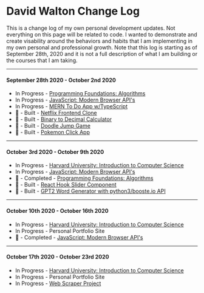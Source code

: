 # David Walton Change Log

This is a change log of my own personal development updates. Not everything on this page will be related to code. I wanted to demonstrate and create visability around the behaviors and habits that I am implementing in my own personal and professional growth. Note that this log is starting as of September 28th, 2020 and it is not a full description of what I am building or the courses that I am taking. 

<hr></hr>
<h4>September 28th 2020 - October 2nd 2020</h4>
<ul>
  <li>In Progress - <a href="https://www.linkedin.com/learning/programming-foundations-algorithms/" rel="nofollow">Programming Foundations: Algorithms</a></li>
  <li>In Progress - <a href="https://www.linkedin.com/learning/javascript-modern-browser-apis/" rel="nofollow">JavaScript: Modern Browser API's</a></li>
  <li>In Progress - <a href="https://github.com/djwalto/mern_to_do_app" rel="nofollow">MERN To Do App w/TypeScript</a></li>
  <li><g-emoji class="g-emoji" alias="tada" fallback-src="https://github.githubassets.com/images/icons/emoji/unicode/1f389.png">🎉</g-emoji> - Built - <a href="https://netflix-clone-e8783.web.app/" rel="nofollow">Netflix Frontend Clone</a></li>
  <li><g-emoji class="g-emoji" alias="tada" fallback-src="https://github.githubassets.com/images/icons/emoji/unicode/1f389.png">🎉</g-emoji> - Built - <a href="https://github.com/djwalto/binary_decimal" rel="nofollow">Binary to Decimal Calculator</a></li>
      <li><g-emoji class="g-emoji" alias="tada" fallback-src="https://github.githubassets.com/images/icons/emoji/unicode/1f389.png">🎉</g-emoji> - Built - <a href="https://github.com/djwalto/doodle_jump" rel="nofollow">Doodle Jump Game</a></li>
           <li><g-emoji class="g-emoji" alias="tada" fallback-src="https://github.githubassets.com/images/icons/emoji/unicode/1f389.png">🎉</g-emoji> - Built - <a href="https://github.com/djwalto/pokemon_app" rel="nofollow">Pokemon Click App</a></li> </ul>
<hr></hr>
<h4>October 3rd 2020 - October 9th 2020</h4>
<ul>
  <li>In Progress - <a href="https://www.edx.org/course/cs50s-introduction-to-computer-science?utm_source=sailthru&utm_medium=email&utm_campaign=triggered_shareit" rel="nofollow">Harvard University: Introduction to Computer Science</a></li>
  <li>In Progress - <a href="https://www.linkedin.com/learning/javascript-modern-browser-apis/" rel="nofollow">JavaScript: Modern Browser API's</a></li>
  <li><g-emoji class="g-emoji" alias="tada" fallback-src="https://github.githubassets.com/images/icons/emoji/unicode/1f389.png">🎉</g-emoji> - Completed - <a href="https://www.linkedin.com/learning/programming-foundations-algorithms/" rel="nofollow">Programming Foundations: Algorithms</a></li>
  <li><g-emoji class="g-emoji" alias="tada" fallback-src="https://github.githubassets.com/images/icons/emoji/unicode/1f389.png">🎉</g-emoji> - Built - <a href="https://github.com/djwalto/react_slider" rel="nofollow">React Hook Slider Component</a></li>
    <li><g-emoji class="g-emoji" alias="tada" fallback-src="https://github.githubassets.com/images/icons/emoji/unicode/1f389.png">🎉</g-emoji> - Built - <a href="https://github.com/djwalto/GPT2_Word_Generator" rel="nofollow">GPT2 Word Generator with python3/booste.io API</a></li></ul>
  <hr></hr>
<h4>October 10th 2020 - October 16th 2020</h4>
<ul>
  <li>In Progress - <a href="https://www.edx.org/course/cs50s-introduction-to-computer-science?utm_source=sailthru&utm_medium=email&utm_campaign=triggered_shareit" rel="nofollow">Harvard University: Introduction to Computer Science</a></li>
  <li>In Progress - Personal Portfolio Site</li>
  <li><g-emoji class="g-emoji" alias="tada" fallback-src="https://github.githubassets.com/images/icons/emoji/unicode/1f389.png">🎉</g-emoji> - Completed - <a href="https://www.linkedin.com/learning/javascript-modern-browser-apis/" rel="nofollow">JavaScript: Modern Browser API's</a></li></ul>
<hr></hr>
<h4>October 17th 2020 - October 23rd 2020</h4>
<ul>
  <li>In Progress - <a href="https://www.edx.org/course/cs50s-introduction-to-computer-science?utm_source=sailthru&utm_medium=email&utm_campaign=triggered_shareit" rel="nofollow">Harvard University: Introduction to Computer Science</a></li>
  <li>In Progress - Personal Portfolio Site</li>
   <li>In Progress - <a href="https://github.com/djwalto/web_scraper">Web Scraper Project</a></li></ul>


